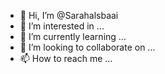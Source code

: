 - 👋 Hi, I’m @Sarahalsbaai
- 👀 I’m interested in ...
- 🌱 I’m currently learning ...
- 💞️ I’m looking to collaborate on ...
- 📫 How to reach me ...

<!---
Sarahalsbaai/Sarahalsbaai is a ✨ special ✨ repository because its `README.md` (this file) appears on your GitHub profile.
You can click the Preview link to take a look at your changes.
--->
